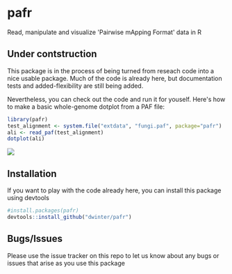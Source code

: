 <!-- README.md is generated from README.Rmd. Please edit that file -->
pafr
====

Read, manipulate and visualize 'Pairwise mApping Format' data in R

Under contstruction
-------------------

This package is in the process of being turned from reseach code into a nice usable package. Much of the code is already here, but documentation tests and added-flexibility are still being added.

Nevertheless, you can check out the code and run it for youself. Here's how to make a basic whole-genome dotplot from a PAF file:

``` r
library(pafr)
test_alignment <- system.file("extdata", "fungi.paf", package="pafr")
ali <- read_paf(test_alignment)
dotplot(ali)
```

![](README-dotplot-1.png)

Installation
------------

If you want to play with the code already here, you can install this package using devtools

``` r
#install.packages(pafr)
devtools::install_github("dwinter/pafr")
```

Bugs/Issues
-----------

Please use the issue tracker on this repo to let us know about any bugs or issues that arise as you use this package
